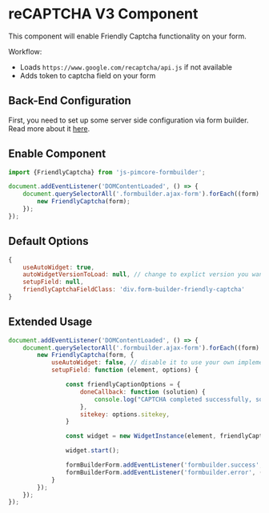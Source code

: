 # reCAPTCHA V3 Component

This component will enable Friendly Captcha functionality on your form.

Workflow: 
- Loads `https://www.google.com/recaptcha/api.js` if not available
- Adds token to captcha field on your form

## Back-End Configuration
First, you need to set up some server side configuration via form builder. Read more about it [here](https://github.com/dachcom-digital/pimcore-formbuilder/blob/master/docs/03_SpamProtection.md#friendly-captcha). 

## Enable Component
```js
import {FriendlyCaptcha} from 'js-pimcore-formbuilder';
```

```js
document.addEventListener('DOMContentLoaded', () => {
    document.querySelectorAll('.formbuilder.ajax-form').forEach((form) => {
        new FriendlyCaptcha(form);
    });
});
```

## Default Options

```js
{
    useAutoWidget: true,
    autoWidgetVersionToLoad: null, // change to explict version you want to load from cdn: e.g. 0.9.16, null means latest
    setupField: null,
    friendlyCaptchaFieldClass: 'div.form-builder-friendly-captcha'
}

```
## Extended Usage
```js
document.addEventListener('DOMContentLoaded', () => {
    document.querySelectorAll('.formbuilder.ajax-form').forEach((form) => {
        new FriendlyCaptcha(form, {
            useAutoWidget: false, // disable it to use your own implementation (see next option "setupField")
            setupField: function (element, options) {

                const friendlyCaptionOptions = {
                    doneCallback: function (solution) {
                        console.log("CAPTCHA completed successfully, solution:", solution);
                    },
                    sitekey: options.sitekey,
                }

                const widget = new WidgetInstance(element, friendlyCaptionOptions);

                widget.start();

                formBuilderForm.addEventListener('formbuilder.success', () => widget.reset());
                formBuilderForm.addEventListener('formbuilder.error', () => widget.reset());
            }
        });
    });
});
```
